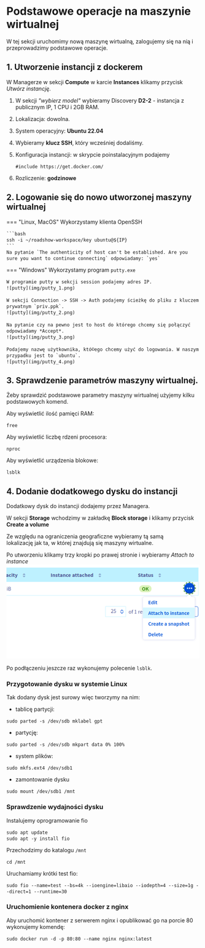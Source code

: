 # Podstawowe operacje na maszynie wirtualnej

W tej sekcji uruchomimy nową maszynę wirtualną, zalogujemy się na nią i przeprowadzimy podstawowe operacje.

## 1. Utworzenie instancji z dockerem

W Managerze w sekcji **Compute** w karcie **Instances** klikamy przycisk *Utwórz instancję*.

1. W sekcji *"wybierz model"* wybieramy Discovery **D2-2** - instancja z publicznym IP, 1 CPU i 2GB RAM.

2. Lokalizacja: dowolna.

3. System operacyjny: **Ubuntu 22.04**

4. Wybieramy **klucz SSH**, który wcześniej dodaliśmy.

5. Konfiguracja instancji: w skrypcie poinstalacyjnym podajemy

    ```
    #include https://get.docker.com/
    ```

6. Rozliczenie: **godzinowe**

## 2. Logowanie się do nowo utworzonej maszyny wirtualnej

=== "Linux, MacOS"
    Wykorzystamy klienta OpenSSH

    ```bash
    ssh -i ~/roadshow-workspace/key ubuntu@${IP}
    ```
    Na pytanie `The authenticity of host can't be established. Are you sure you want to continue connecting` odpowiadamy: `yes`

=== "Windows"
    Wykorzystamy program `putty.exe`

    W programie putty w sekcji session podajemy adres IP.
    ![putty](img/putty_1.png)

    W sekcji Connection -> SSH -> Auth podajemy ścieżkę do pliku z kluczem prywatnym `priv.ppk`.
    ![putty](img/putty_2.png)

    Na pytanie czy na pewno jest to host do którego chcemy się połączyć odpowiadamy *Accept*.
    ![putty](img/putty_3.png)

    Podajemy nazwę użytkownika, któ©ego chcemy użyć do logowania. W naszym przypadku jest to `ubuntu`.
    ![putty](img/putty_4.png)

## 3. Sprawdzenie parametrów maszyny wirtualnej.  

Żeby sprawdzić podstawowe parametry maszyny wirtualnej użyjemy kilku podstawowych komend.

Aby wyświetlić ilość pamięci RAM:
```
free
```

Aby wyświetlić liczbę rdzeni procesora:
```
nproc
```

Aby wyświetlić urządzenia blokowe:
```
lsblk
```

## 4. Dodanie dodatkowego dysku do instancji

Dodatkowy dysk do instancji dodajemy przez Managera.

W sekcji **Storage** wchodzimy w zakładkę **Block storage** i klikamy przycisk **Create a volume**

Ze względu na ograniczenia geograficzne wybieramy tą samą lokalizację jak ta, w której znajdują się maszyny wirtualne.

Po utworzeniu klikamy trzy kropki po prawej stronie i wybieramy *Attach to instance*
![putty](img/attach_volume.png)

Po podłączeniu jeszcze raz wykonujemy polecenie `lsblk`.

### Przygotowanie dysku w systemie Linux

Tak dodany dysk jest surowy więc tworzymy na nim:

* tablicę partycji:

```
sudo parted -s /dev/sdb mklabel gpt
```

* partycję:

```
sudo parted -s /dev/sdb mkpart data 0% 100%
```

* system plików:

```
sudo mkfs.ext4 /dev/sdb1
```

* zamontowanie dysku
```
sudo mount /dev/sdb1 /mnt
```

### Sprawdzenie wydajności dysku

Instalujemy oprogramowanie fio

```
sudo apt update
sudo apt -y install fio
```

Przechodzimy do katalogu `/mnt`
```
cd /mnt
```
Uruchamiamy krótki test fio:
```
sudo fio --name=test --bs=4k --ioengine=libaio --iodepth=4 --size=1g --direct=1 --runtime=30
```

### Uruchomienie kontenera docker z nginx

Aby uruchomić kontener z serwerem nginx i opublikować go na porcie 80 wykonujemy komendę:

```
sudo docker run -d -p 80:80 --name nginx nginx:latest
```
